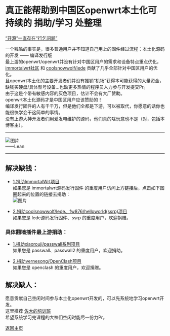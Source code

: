 # 真正能帮助到中国区openwrt本土化可持续的 捐助/学习 处整理               

[“开源”一直存在“行乞问题”](https://weibo.com/ttarticle/p/show?id=2309404761731334537337)         

一个残酷的事实是，很多普通用户并不知道自己用上的固件经过流程：本土化源码的开发 —— 编译发行版              
最上游的openwrt/openwrt并没有针对中国区用户的需求和设备特点重点优化，[immortalwrt社区](https://github.com/immortalwrt) 和 [coolsnowwolf/lede](https://github.com/coolsnowwolf/lede) 贡献了几乎全部针对中国区用户的优化。            
且openwrt本土化的主要开发者们并没有推销“机场”获得本可能获得的大量资金，缺钱买硬盘/具体型号设备...也缺更多热情的程序员人力参与开发提交Pr。            
由于这是个带有敏感内容的灰色项目，估计不会有大厂赞助。                   
openwrt本土化源码才是中国区用户应该赞助的！          
编译发行固件的人有千千万，但是他们全都是下游，可以被取代，你愿意的话你也能很快学会干这简单的事情。             
没有上游大神开发者们用爱发电维护的源码，他们真的啥玩意也不是（对，包括本博客主）。              

------------------------------------------------------               
![图片](https://user-images.githubusercontent.com/73426989/165127284-c6fe7278-f320-40ae-9df0-44986714128c.png)           
——Lean             

------------------------------------------------------      

## 解决缺钱： 

* [1.捐助ImmortalWrt项目](https://github.com/1715173329)                                   
如果您是 immortalwrt源码发行固件 的重度用户访问上方链接后，点击如下图圈起来的位置的链接去捐助：         
![图片](https://user-images.githubusercontent.com/73426989/165130064-f21e2cfa-e855-4f00-919a-168326a25049.png)      

* [2.捐助coolsnowwolf/lede、fw876/helloworld(ssrp)项目](https://github.com/coolsnowwolf/lede#%E6%8D%90%E8%B4%88)               
如果您是 lede源码发行固件、ssrp 的重度用户，欢迎捐赠。             

### 具体翻墙插件最上游捐助：         

* [1.捐助xiaorouji/passwall系列项目](https://github.com/xiaorouji)       
如果您是 passwall、passwall2 的重度用户，欢迎捐助。     

* [2.捐助vernesong/OpenClash项目](https://github.com/vernesong/OpenClash#%E8%AF%B7%E4%BD%9C%E8%80%85%E5%96%9D%E6%9D%AF%E5%92%96%E5%95%A1)        
如果您是 openclash 的重度用户，欢迎捐赠。    

## 解决缺人：             

愿意贡献自己空闲时间参与本土化openwrt开发的，可以先系统地学习openwrt开发。     
这里推荐 [佐大的培训班](https://forgotfun.org/2018/04/openwrt-training-2018.html)                
希望系统学习完课程的大神们空闲时能尽一份力Pr。                


[返回主页](../README.md)     
